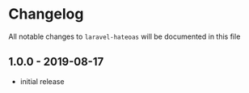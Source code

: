 # Changelog

All notable changes to `laravel-hateoas` will be documented in this file

## 1.0.0 - 2019-08-17

- initial release
